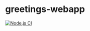 # greetings-webapp

[![Node.js CI](https://github.com/AsiFen/greetings-webapp/actions/workflows/node.js.yml/badge.svg)](https://github.com/AsiFen/greetings-webapp/actions/workflows/node.js.yml)
